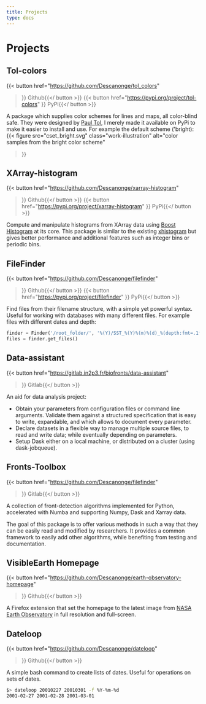 ```yaml
---
title: Projects
type: docs
---
```


# Projects

## Tol-colors

{{< button href="https://github.com/Descanonge/tol_colors"
>}}<i class="fa fa-github"></i> Github{{</ button >}}
{{< button href="https://pypi.org/project/tol-colors"
>}}<i class="fa-brands fa-python"></i> PyPi{{</ button >}}

A package which supplies color schemes for lines and maps, all color-blind safe.
They were designed by [Paul Tol](https://personal.sron.nl/~pault/), I merely made it available on PyPi to make it easier to install and use.
For example the default scheme ('bright):
{{< figure 
    src="cset_bright.svg"
    class="work-illustration"
    alt="color samples from the bright color scheme"
>}}

## XArray-histogram

{{< button href="https://github.com/Descanonge/xarray-histogram"
>}}<i class="fa fa-github"></i> Github{{</ button >}}
{{< button href="https://pypi.org/project/xarray-histogram"
>}}<i class="fa-brands fa-python"></i> PyPi{{</ button >}}

Compute and manipulate histograms from XArray data using [Boost
Histogram](https://boost-histogram.readthedocs.io/) at its core. This package is
similar to the existing [xhistogram](https://xhistogram.readthedocs.io/) but
gives better performance and additional features such as integer bins or
periodic bins.


## FileFinder

{{< button href="https://github.com/Descanonge/filefinder"
>}}<i class="fa fa-github"></i> Github{{</ button >}}
{{< button href="https://pypi.org/project/filefinder"
>}}<i class="fa-brands fa-python"></i> PyPi{{</ button >}}

Find files from their filename structure, with a simple yet powerful syntax.
Useful for working with databases with many different files.
For example files with different dates and depth:
```python
finder = Finder('/root_folder/', '%(Y)/SST_%(Y)%(m)%(d)_%(depth:fmt=.1f).nc')
files = finder.get_files()
```

## Data-assistant

{{< button href="https://gitlab.in2p3.fr/biofronts/data-assistant"
>}}<i class="fa fa-gitlab"></i> Gitlab{{</ button >}}

An aid for data analysis project:
- Obtain your parameters from configuration files or command line arguments. Validate them against a structured specification that is easy to write, expandable, and which allows to document every parameter.
- Declare datasets in a flexible way to manage multiple source files, to read and write data; while eventually depending on parameters.
- Setup Dask either on a local machine, or distributed on a cluster (using dask-jobqueue).

## Fronts-Toolbox

{{< button href="https://github.com/Descanonge/filefinder"
>}}<i class="fa fa-gitlab"></i> Gitlab{{</ button >}}

A collection of front-detection algorithms implemented for Python, accelerated with Numba and supporting Numpy, Dask and Xarray data.

The goal of this package is to offer various methods in such a way that they can be easily read and modified by researchers. It provides a common framework to easily add other algorithms, while benefiting from testing and documentation.

## VisibleEarth Homepage

{{< button href="https://github.com/Descanonge/earth-observatory-homepage"
>}}<i class="fa fa-github"></i> Github{{</ button >}}

A Firefox extension that set the homepage to the latest image from [NASA Earth Observatory](https://earthobservatory.nasa.gov/topic/image-of-the-day) in full resolution and full-screen.

## Dateloop

{{< button href="https://github.com/Descanonge/dateloop"
>}}<i class="fa fa-github"></i> Github{{</ button >}}

A simple bash command to create lists of dates. Useful for operations on sets of dates.
```sh
$> dateloop 20010227 20010301 -f %Y-%m-%d
2001-02-27 2001-02-28 2001-03-01
```
